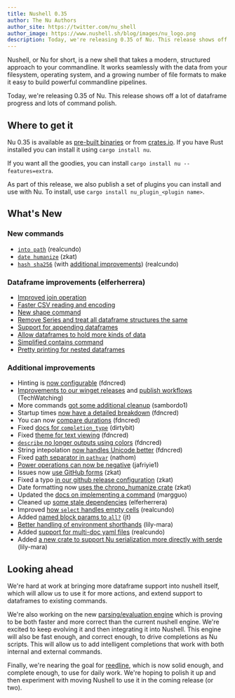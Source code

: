 ```yaml
---
title: Nushell 0.35
author: The Nu Authors
author_site: https://twitter.com/nu_shell
author_image: https://www.nushell.sh/blog/images/nu_logo.png
description: Today, we're releasing 0.35 of Nu. This release shows off a lot of dataframe progress and lots of command polish.
---
```


Nushell, or Nu for short, is a new shell that takes a modern, structured approach to your commandline. It works seamlessly with the data from your filesystem, operating system, and a growing number of file formats to make it easy to build powerful commandline pipelines.

Today, we're releasing 0.35 of Nu. This release shows off a lot of dataframe progress and lots of command polish.

<!-- more -->

## Where to get it

Nu 0.35 is available as [pre-built binaries](https://github.com/nushell/nushell/releases/tag/0.35.0) or from [crates.io](https://crates.io/crates/nu). If you have Rust installed you can install it using `cargo install nu`.

If you want all the goodies, you can install `cargo install nu --features=extra`.

As part of this release, we also publish a set of plugins you can install and use with Nu. To install, use `cargo install nu_plugin_<plugin name>`.

## What's New

### New commands

- [`into path`](https://github.com/nushell/nushell/pull/3811) (realcundo)
- [`date humanize`](https://github.com/nushell/nushell/pull/3833) (zkat)
- [`hash sha256`](https://github.com/nushell/nushell/pull/3836) (with [additional improvements](https://github.com/nushell/nushell/pull/3841)) (realcundo)

### Dataframe improvements (elferherrera)

- [Improved join operation](https://github.com/nushell/nushell/pull/3776)
- [Faster CSV reading and encoding](https://github.com/nushell/nushell/pull/3781)
- [New shape command](https://github.com/nushell/nushell/pull/3805)
- [Remove Series and treat all dataframe structures the same](https://github.com/nushell/nushell/pull/3812)
- [Support for appending dataframes](https://github.com/nushell/nushell/pull/3839)
- [Allow dataframes to hold more kinds of data](https://github.com/nushell/nushell/pull/3864)
- [Simplified contains command](https://github.com/nushell/nushell/pull/3874)
- [Pretty printing for nested dataframes](https://github.com/nushell/nushell/pull/3875)

### Additional improvements

- Hinting is [now configurable](https://github.com/nushell/nushell/pull/3780) (fdncred)
- [Improvements to our winget releases](https://github.com/nushell/nushell/pull/3767) and [publish workflows](https://github.com/nushell/nushell/pull/3819) (TechWatching)
- More commands [got some additional cleanup](https://github.com/nushell/nushell/pull/3794) (sambordo1)
- Startup times [now have a detailed breakdown](https://github.com/nushell/nushell/pull/3854) (fdncred)
- You can now [compare durations](https://github.com/nushell/nushell/pull/3845) (fdncred)
- Fixed [docs for `completion_type`](https://github.com/nushell/nushell/pull/3804) (dirtybit)
- Fixed [theme for text viewing](https://github.com/nushell/nushell/pull/3807) (fdncred)
- [`describe` no longer outputs using colors](https://github.com/nushell/nushell/pull/3832) (fdncred)
- String intepolation [now handles Unicode better](https://github.com/nushell/nushell/pull/3866) (fdncred)
- Fixed [path separator in `pathvar`](https://github.com/nushell/nushell/pull/3829) (nathom)
- [Power operations can now be negative](https://github.com/nushell/nushell/pull/3821) (jafriyie1)
- Issues now [use GitHub forms](https://github.com/nushell/nushell/pull/3818) (zkat)
- Fixed a typo [in our github release configuration](https://github.com/nushell/nushell/pull/3824) (zkat)
- Date formatting now [uses the chrono_humanize crate](https://github.com/nushell/nushell/pull/3834) (zkat)
- Updated the [docs on implementing a command](https://github.com/nushell/nushell/pull/3848) (margguo)
- Cleaned up [some stale dependencies](https://github.com/nushell/nushell/pull/3853) (elferherrera)
- Improved [how `select` handles empty cells](https://github.com/nushell/nushell/pull/3857) (realcundo)
- Added [named block params to `all?`](https://github.com/nushell/nushell/pull/3863) (jt)
- [Better handling of environment shorthands](https://github.com/nushell/nushell/pull/3869) (lily-mara)
- Added [support for multi-doc yaml files](https://github.com/nushell/nushell/pull/3870) (realcundo)
- Added [a new crate to support Nu serialization more directly with serde](https://github.com/nushell/nushell/pull/3878) (lily-mara)

## Looking ahead

We're hard at work at bringing more dataframe support into nushell itself, which will allow us to use it for more actions, and extend support to dataframes to existing commands.

We're also working on the new [parsing/evaluation engine](https://github.com/jntrnr/engine-q) which is proving to be both faster and more correct than the current nushell engine. We're excited to keep evolving it and then integrating it into Nushell. This engine will also be fast enough, and correct enough, to drive completions as Nu scripts. This will allow us to add intelligent completions that work with both internal and external commands.

Finally, we're nearing the goal for [reedline](https://github.com/jntrnr/reedline), which is now solid enough, and complete enough, to use for daily work. We're hoping to polish it up and then experiment with moving Nushell to use it in the coming release (or two).

